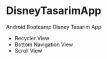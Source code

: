 # DisneyTasarimApp
 Android Bootcamp Disney Tasarim App

- Recycler View
- Bottom Navigation View
- Scroll View

  
